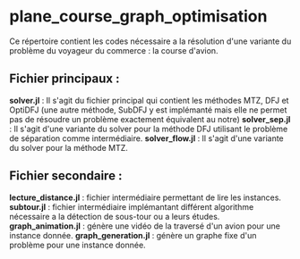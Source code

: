 # plane_course_graph_optimisation

Ce répertoire contient les codes nécessaire a la résolution d'une variante du problème du voyageur du commerce : la course d'avion.

## Fichier principaux :

**solver.jl** : Il s'agit du fichier principal qui contient les méthodes MTZ, DFJ et OptiDFJ (une autre méthode, SubDFJ y est implémanté mais elle ne permet pas de résoudre un problème exactement équivalent au notre)
**solver_sep.jl** : Il s'agit d'une variante du solver pour la méthode DFJ utilisant le problème de séparation comme intermédiaire.
**solver_flow.jl** : Il s'agit d'une variante du solver pour la méthode MTZ.

## Fichier secondaire :

**lecture_distance.jl** : fichier intermédiaire permettant de lire les instances.
**subtour.jl** : fichier intermédiaire implémantant différent algorithme nécessaire a la détection de sous-tour ou a leurs études.
**graph_animation.jl** : génère une vidéo de la traversé d'un avion pour une instance donnée.
**graph_generation.jl** : génère un graphe fixe d'un problème pour une instance donnée.
